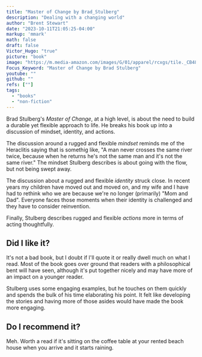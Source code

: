 ```yaml
---
title: "Master of Change by Brad_Stulberg"
description: "Dealing with a changing world"
author: "Brent Stewart"
date: "2023-10-11T21:05:25-04:00"
markup: 'mmark'
math: false
draft: false
Victor_Hugo: "true"
picture: "book"
image: "https://m.media-amazon.com/images/G/01/apparel/rcxgs/tile._CB483369110_.gif"
Focus_Keyword: "Master of Change by Brad Stulberg"
youtube: ""
github: ""
refs: [""]
tags:
  - "books"
  - "non-fiction"
---
```


Brad Stulberg's _Master of Change_, at a high level, is about the need to build a durable yet flexible approach to life.  He breaks his book up into a discussion of mindset, identity, and actions.  

The discussion around a rugged and flexible _mindset_  reminds me of the Heraclitis saying that is somethig like, "A man never crosses the same river twice, because when he returns he's not the same man and it's not the same river."  The mindset Stulberg describes is about going with the flow, but not being swept away.

The discussion about a rugged and flexible _identity_ struck close.  In recent years my children have moved out and moved on, and my wife and I have had to rethink who we are because we're no longer (primarily) "Mom and Dad".  Everyone faces those moments when their identity is challenged and they have to consider reinvention.

Finally, Stulberg describes rugged and flexible _actions_ more in terms of acting thoughtfully.

## Did I like it?
It's not a bad book, but I doubt if I'll quote it or really dwell much on what I read.  Most of the book goes over ground that readers with a philosophical bent will have seen, although it's put together nicely and may have more of an impact on a younger reader.

Stulberg uses some engaging examples, but he touches on them quickly and spends the bulk of his time elaborating his point.  It felt like developing the stories and having more of those asides would have made the book more engaging.

## Do I recommend it?
Meh.  Worth a read if it's sitting on the coffee table at your rented beach house when you arrive and it starts raining.